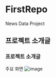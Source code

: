 # FirstRepo
News Data Project
## 프로젝트 소개글
### 프로젝트 소개글

주요 화면
![image](https://github.com/2021-SMHRD-KDT-AI-15/FirstRepo/assets/79125325/f8096509-2ea7-493b-8a03-338eb4e08e21)

